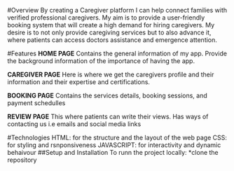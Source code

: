 #Overview
By creating a Caregiver platform  I can help connect families with verified professional caregivers. My aim is to provide a user-friendly booking system that will create a high demand for hiring caregivers. My desire is to not only provide caregiving services but to also advance it, where patients can access doctors assistance and emergence  attention.

#Features
**HOME PAGE**
Contains the general information of my app. 
Provide the background information of the  importance of having the app.

**CAREGIVER PAGE**
Here is where we get the caregivers  profile  and their information and their expertise and certifications.

**BOOKING PAGE**
Contains the services details, booking sessions, and payment schedulles

**REVIEW PAGE**
This where patients can write their views.
Has ways of contacting us i.e emails and social media links

#Technologies
HTML: for the structure and the layout of the  web page
CSS: for styling and rsnponsiveness
JAVASCRIPT: for interactivity and dynamic behaivour
##Setup and Installation
To runn the project locally:
*clone the repository